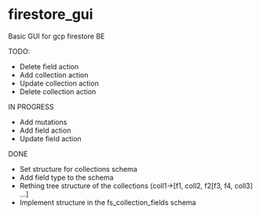 # firestore_gui
Basic GUI for gcp firestore BE

TODO:
- Delete field action
- Add collection action
- Update collection action
- Delete collection action

IN PROGRESS
- Add mutations
- Add field action
- Update field action

DONE
- Set structure for collections schema
- Add field type to the schema
- Rething tree structure of the collections (coll1->[f1, coll2, f2[f3, f4, coll3] ...] 
- Implement structure in the fs_collection_fields schema
